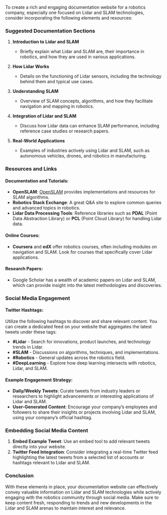 To create a rich and engaging documentation website for a robotics company, especially one focused on Lidar and SLAM technologies, consider incorporating the following elements and resources:

### Suggested Documentation Sections

1. **Introduction to Lidar and SLAM**
   - Briefly explain what Lidar and SLAM are, their importance in robotics, and how they are used in various applications.

2. **How Lidar Works**
   - Details on the functioning of Lidar sensors, including the technology behind them and typical use cases.

3. **Understanding SLAM**
   - Overview of SLAM concepts, algorithms, and how they facilitate navigation and mapping in robotics.

4. **Integration of Lidar and SLAM**
   - Discuss how Lidar data can enhance SLAM performance, including reference case studies or research papers.

5. **Real-World Applications**
   - Examples of industries actively using Lidar and SLAM, such as autonomous vehicles, drones, and robotics in manufacturing.

### Resources and Links

#### Documentation and Tutorials:
- **OpenSLAM**: [OpenSLAM](http://openslam.org/) provides implementations and resources for SLAM algorithms.
- **Robotics Stack Exchange**: A great Q&A site to explore common queries and advanced topics in robotics.
- **Lidar Data Processing Tools**: Reference libraries such as **PDAL** (Point Data Abstraction Library) or **PCL** (Point Cloud Library) for handling Lidar data.

#### Online Courses:
- **Coursera** and **edX** offer robotics courses, often including modules on navigation and SLAM. Look for courses that specifically cover Lidar applications.

#### Research Papers:
- Google Scholar has a wealth of academic papers on Lidar and SLAM, which can provide insight into the latest methodologies and discoveries.

### Social Media Engagement

#### Twitter Hashtags:
Utilize the following hashtags to discover and share relevant content. You can create a dedicated feed on your website that aggregates the latest tweets under these tags:
- **#Lidar** - Search for innovations, product launches, and technology trends in Lidar.
- **#SLAM** - Discussions on algorithms, techniques, and implementations.
- **#Robotics** - General updates across the robotics field.
- **#DeepLearning** - Explore how deep learning intersects with robotics, Lidar, and SLAM.

#### Example Engagement Strategy:
- **Daily/Weekly Tweets**: Curate tweets from industry leaders or researchers to highlight advancements or interesting applications of Lidar and SLAM.
- **User-Generated Content**: Encourage your company’s employees and followers to share their insights or projects involving Lidar and SLAM, using your company’s official hashtag.

### Embedding Social Media Content

1. **Embed Example Tweet**: Use an embed tool to add relevant tweets directly into your website.
2. **Twitter Feed Integration**: Consider integrating a real-time Twitter feed highlighting the latest tweets from a selected list of accounts or hashtags relevant to Lidar and SLAM.

### Conclusion

With these elements in place, your documentation website can effectively convey valuable information on Lidar and SLAM technologies while actively engaging with the robotics community through social media. Make sure to keep content fresh, responding to trends and new developments in the Lidar and SLAM arenas to maintain interest and relevance.